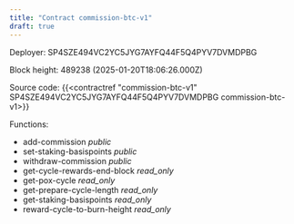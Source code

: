 ```yaml
---
title: "Contract commission-btc-v1"
draft: true
---
```

Deployer: SP4SZE494VC2YC5JYG7AYFQ44F5Q4PYV7DVMDPBG


 



Block height: 489238 (2025-01-20T18:06:26.000Z)

Source code: {{<contractref "commission-btc-v1" SP4SZE494VC2YC5JYG7AYFQ44F5Q4PYV7DVMDPBG commission-btc-v1>}}

Functions:

* add-commission _public_
* set-staking-basispoints _public_
* withdraw-commission _public_
* get-cycle-rewards-end-block _read_only_
* get-pox-cycle _read_only_
* get-prepare-cycle-length _read_only_
* get-staking-basispoints _read_only_
* reward-cycle-to-burn-height _read_only_
